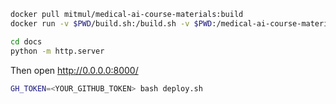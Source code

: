 



```bash
docker pull mitmul/medical-ai-course-materials:build
docker run -v $PWD/build.sh:/build.sh -v $PWD:/medical-ai-course-materials --rm -t mitmul/medical-ai-course-materials:build bash build.sh
```


```bash
cd docs
python -m http.server
```

Then open http://0.0.0.0:8000/


```bash
GH_TOKEN=<YOUR_GITHUB_TOKEN> bash deploy.sh
```
